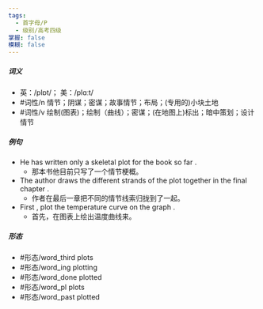 ```yaml
---
tags:
  - 首字母/P
  - 级别/高考四级
掌握: false
模糊: false
---
```

##### 词义
- 英：/plɒt/； 美：/plɑːt/
- #词性/n  情节；阴谋；密谋；故事情节；布局；(专用的)小块土地
- #词性/v  绘制(图表)；绘制（曲线）；密谋；(在地图上)标出；暗中策划；设计情节
##### 例句
- He has written only a skeletal plot for the book so far .
	- 那本书他目前只写了一个情节梗概。
- The author draws the different strands of the plot together in the final chapter .
	- 作者在最后一章把不同的情节线索归拢到了一起。
- First , plot the temperature curve on the graph .
	- 首先，在图表上绘出温度曲线来。
##### 形态
- #形态/word_third plots
- #形态/word_ing plotting
- #形态/word_done plotted
- #形态/word_pl plots
- #形态/word_past plotted
